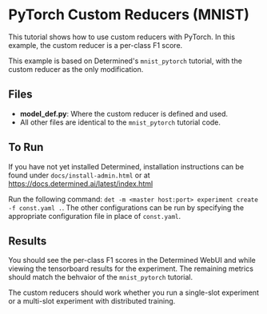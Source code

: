 # PyTorch Custom Reducers (MNIST)

This tutorial shows how to use custom reducers with PyTorch. In this example,
the custom reducer is a per-class F1 score.

This example is based on Determined's `mnist_pytorch` tutorial, with the custom
reducer as the only modification.

## Files

- **model_def.py**: Where the custom reducer is defined and used.
- All other files are identical to the `mnist_pytorch` tutorial code.

## To Run

If you have not yet installed Determined, installation instructions can be found
under `docs/install-admin.html` or at https://docs.determined.ai/latest/index.html

Run the following command: `det -m <master host:port> experiment create -f
const.yaml .`. The other configurations can be run by specifying the appropriate
configuration file in place of `const.yaml`.

## Results

You should see the per-class F1 scores in the Determined WebUI and while
viewing the tensorboard results for the experiment. The remaining metrics
should match the behvaior of the `mnist_pytorch` tutorial.

The custom reducers should work whether you run a single-slot experiment or a
multi-slot experiment with distributed training.
